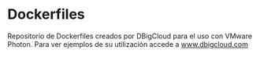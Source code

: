 # Dockerfiles
Repositorio de Dockerfiles creados por DBigCloud para el uso con VMware Photon. Para ver ejemplos de su utilización accede a www.dbigcloud.com

